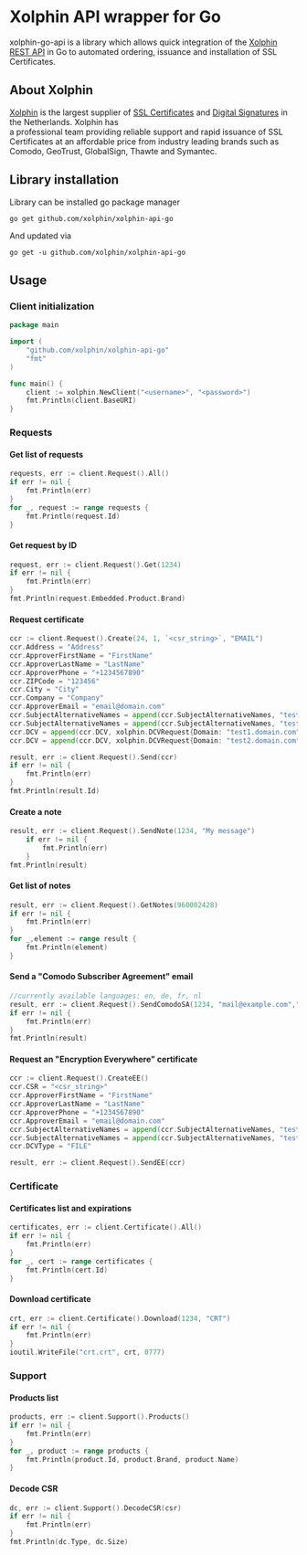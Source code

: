 # Xolphin API wrapper for Go
xolphin-go-api is a library which allows quick integration of the [Xolphin REST API](https://api.xolphin.com) in Go to automated ordering, issuance and installation of SSL Certificates.

## About Xolphin
[Xolphin](https://www.xolphin.nl/) is the largest supplier of [SSL Certificates](https://www.sslcertificaten.nl) and [Digital Signatures](https://www.digitalehandtekeningen.nl) in the Netherlands. Xolphin has  
a professional team providing reliable support and rapid issuance of SSL Certificates at an affordable price from industry leading brands such as Comodo, GeoTrust, GlobalSign, Thawte and Symantec.
## Library installation

Library can be installed go package manager

```
go get github.com/xolphin/xolphin-api-go
```

And updated via

```
go get -u github.com/xolphin/xolphin-api-go
```

## Usage

### Client initialization

```go
package main

import (
	"github.com/xolphin/xolphin-api-go"
	"fmt"
)

func main() {
	client := xolphin.NewClient("<username>", "<password>")
	fmt.Println(client.BaseURI)
}
```

### Requests

#### Get list of requests

```go
requests, err := client.Request().All()
if err != nil {
    fmt.Println(err)
}
for _, request := range requests {
    fmt.Println(request.Id)
}
```

#### Get request by ID

```go
request, err := client.Request().Get(1234)
if err != nil {
    fmt.Println(err)
}
fmt.Println(request.Embedded.Product.Brand)
```

#### Request certificate

```go
ccr := client.Request().Create(24, 1, `<csr_string>`, "EMAIL")
ccr.Address = "Address"
ccr.ApproverFirstName = "FirstName"
ccr.ApproverLastName = "LastName"
ccr.ApproverPhone = "+1234567890"
ccr.ZIPCode = "123456"
ccr.City = "City"
ccr.Company = "Company"
ccr.ApproverEmail = "email@domain.com"
ccr.SubjectAlternativeNames = append(ccr.SubjectAlternativeNames, "test1.domain.com")
ccr.SubjectAlternativeNames = append(ccr.SubjectAlternativeNames, "test2.domain.com")
ccr.DCV = append(ccr.DCV, xolphin.DCVRequest{Domain: "test1.domain.com", DCVType: "EMAIL",  ApproverEmail: "test1@domain.com"})
ccr.DCV = append(ccr.DCV, xolphin.DCVRequest{Domain: "test2.domain.com", DCVType: "EMAIL",  ApproverEmail: "test2@domain.com"})

result, err := client.Request().Send(ccr)
if err != nil {
    fmt.Println(err)
}
fmt.Println(result.Id)
```

#### Create a note

```go
result, err := client.Request().SendNote(1234, "My message")
	if err != nil {
		fmt.Println(err)
	}
fmt.Println(result)
```

#### Get list of notes

```go
result, err := client.Request().GetNotes(960002428)
if err != nil {
    fmt.Println(err)
}
for _,element := range result {
    fmt.Println(element)
}
```

#### Send a "Comodo Subscriber Agreement" email

```go
//currently available languages: en, de, fr, nl
result, err := client.Request().SendComodoSA(1234, "mail@example.com","en")
if err != nil {
    fmt.Println(err)
}
fmt.Println(result)
```

#### Request an "Encryption Everywhere" certificate
```go
ccr := client.Request().CreateEE()
ccr.CSR = "<csr_string>"
ccr.ApproverFirstName = "FirstName"
ccr.ApproverLastName = "LastName"
ccr.ApproverPhone = "+1234567890"
ccr.ApproverEmail = "email@domain.com"
ccr.SubjectAlternativeNames = append(ccr.SubjectAlternativeNames, "test1.domain.com")
ccr.SubjectAlternativeNames = append(ccr.SubjectAlternativeNames, "test2.domain.com")
ccr.DCVType = "FILE"

result, err := client.Request().SendEE(ccr)
```

### Certificate

#### Certificates list and expirations

```go
certificates, err := client.Certificate().All()
if err != nil {
    fmt.Println(err)
}
for _, cert := range certificates {
    fmt.Println(cert.Id)
}
```

#### Download certificate

```go
crt, err := client.Certificate().Download(1234, "CRT")
if err != nil {
    fmt.Println(err)
}
ioutil.WriteFile("crt.crt", crt, 0777)
```

### Support

#### Products list

```go
products, err := client.Support().Products()
if err != nil {
    fmt.Println(err)
}
for _, product := range products {
    fmt.Println(product.Id, product.Brand, product.Name)
}
```

#### Decode CSR

```go
dc, err := client.Support().DecodeCSR(csr)
if err != nil {
    fmt.Println(err)
}
fmt.Println(dc.Type, dc.Size)
```
